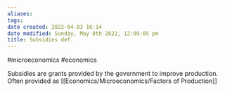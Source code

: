 ```yaml
---
aliases: 
tags: 
date created: 2022-04-03 16:14
date modified: Sunday, May 8th 2022, 12:09:05 pm
title: Subsidies def.
---
```


#microeconomics #economics

Subsidies are grants provided by the government to improve production. Often provided as [[Economics/Microeconomics/Factors of Production]]
